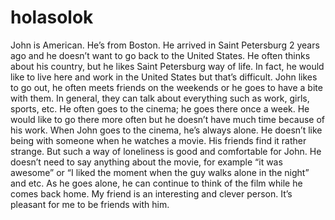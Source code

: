 # holasolok
John is American. 
He’s from Boston. He arrived in Saint Petersburg 2 years ago and he doesn’t want to go back to the United States.
He often thinks about his country, but he likes Saint Petersburg way of life. In fact, he would like to live here and work in the United States but that’s difficult.
John likes to go out, he often meets friends on the weekends or he goes to have a bite with them. In general, they can talk about everything such as work, girls, sports, etc.
He often goes to the cinema; he goes there once a week. He would like to go there more often but he doesn’t have much time because of his work.
When John goes to the cinema, he’s always alone. 
He doesn’t like being with someone when he watches a movie. His friends find it rather strange. But such a way 
of loneliness is good and comfortable for John.
He doesn’t need to say anything about the movie, for example “it was awesome” or “I liked the moment when 
the guy walks alone in the night” and etc. As he goes alone, he can continue to think of the film while he comes back home.
My friend is an interesting and clever person. It’s pleasant for me to be friends with him.
